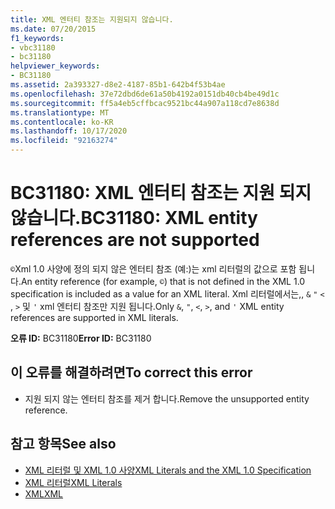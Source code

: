 ```yaml
---
title: XML 엔터티 참조는 지원되지 않습니다.
ms.date: 07/20/2015
f1_keywords:
- vbc31180
- bc31180
helpviewer_keywords:
- BC31180
ms.assetid: 2a393327-d8e2-4187-85b1-642b4f53b4ae
ms.openlocfilehash: 37e72dbd6de61a50b4192a0151db40cb4be49d1c
ms.sourcegitcommit: ff5a4eb5cffbcac9521bc44a907a118cd7e8638d
ms.translationtype: MT
ms.contentlocale: ko-KR
ms.lasthandoff: 10/17/2020
ms.locfileid: "92163274"
---
```

# <a name="bc31180-xml-entity-references-are-not-supported"></a><span data-ttu-id="89ec2-102">BC31180: XML 엔터티 참조는 지원 되지 않습니다.</span><span class="sxs-lookup"><span data-stu-id="89ec2-102">BC31180: XML entity references are not supported</span></span>

<span data-ttu-id="89ec2-103">`©`Xml 1.0 사양에 정의 되지 않은 엔터티 참조 (예:)는 xml 리터럴의 값으로 포함 됩니다.</span><span class="sxs-lookup"><span data-stu-id="89ec2-103">An entity reference (for example, `©`) that is not defined in the XML 1.0 specification is included as a value for an XML literal.</span></span> <span data-ttu-id="89ec2-104">Xml 리터럴에서는,, `&` `"` `<` , `>` 및 `'` xml 엔터티 참조만 지원 됩니다.</span><span class="sxs-lookup"><span data-stu-id="89ec2-104">Only `&`, `"`, `<`, `>`, and `'` XML entity references are supported in XML literals.</span></span>

 <span data-ttu-id="89ec2-105">**오류 ID:** BC31180</span><span class="sxs-lookup"><span data-stu-id="89ec2-105">**Error ID:** BC31180</span></span>

## <a name="to-correct-this-error"></a><span data-ttu-id="89ec2-106">이 오류를 해결하려면</span><span class="sxs-lookup"><span data-stu-id="89ec2-106">To correct this error</span></span>

- <span data-ttu-id="89ec2-107">지원 되지 않는 엔터티 참조를 제거 합니다.</span><span class="sxs-lookup"><span data-stu-id="89ec2-107">Remove the unsupported entity reference.</span></span>

## <a name="see-also"></a><span data-ttu-id="89ec2-108">참고 항목</span><span class="sxs-lookup"><span data-stu-id="89ec2-108">See also</span></span>

- [<span data-ttu-id="89ec2-109">XML 리터럴 및 XML 1.0 사양</span><span class="sxs-lookup"><span data-stu-id="89ec2-109">XML Literals and the XML 1.0 Specification</span></span>](../../programming-guide/language-features/xml/xml-literals-and-the-xml-1-0-specification.md)
- [<span data-ttu-id="89ec2-110">XML 리터럴</span><span class="sxs-lookup"><span data-stu-id="89ec2-110">XML Literals</span></span>](../xml-literals/index.md)
- [<span data-ttu-id="89ec2-111">XML</span><span class="sxs-lookup"><span data-stu-id="89ec2-111">XML</span></span>](../../programming-guide/language-features/xml/index.md)
